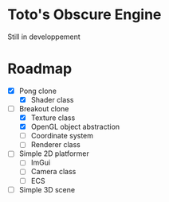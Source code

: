
# Toto's Obscure Engine

Still in developpement

# Roadmap

- [x] Pong clone
  - [x] Shader class
- [ ] Breakout clone
  - [x] Texture class
  - [x] OpenGL object abstraction
  - [ ] Coordinate system
  - [ ] Renderer class
- [ ] Simple 2D platformer
  - [ ] ImGui
  - [ ] Camera class
  - [ ] ECS
- [ ] Simple 3D scene
